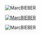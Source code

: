 
<div>
<p align="center"> <img src="https://komarev.com/ghpvc/?username=MarcBIEBER&label=Profile%20views&color=073755&style=for-the-badge" alt="MarcBIEBER" /> </p>

<p align="center"> <a href="https://github.com/ryo-ma/github-profile-trophy"><img src="https://github-profile-trophy.vercel.app/?username=MarcBIEBER&column=3&theme=darkhub&no-frame=true" alt="MarcBIEBER" /></a> </p>
</div>

<div>
  
  
  <p align="center"><img align="center" src="https://github-readme-streak-stats.herokuapp.com/?user=MarcBIEBER&theme=default" alt="MarcBIEBER" /></p>
</div>
<!--
**MarcBIEBER/MarcBIEBER** is a ✨ _special_ ✨ repository because its `README.md` (this file) appears on your GitHub profile.

Here are some ideas to get you started:
<p align="center"><img align="center" src="https://github-readme-stats.vercel.app/api?username=MarcBIEBER&show_icons=true&bg_color=171717&locale=en" alt="MarcBIEBER"  alt="MarcBIEBER"/></p>
<p align="center"><img align="center" src="https://github-readme-stats.vercel.app/api/top-langs/?username=MarcBIEBER&layout=compact"  alt="MarcBIEBER"/></p>
- 🔭 I’m currently working on ...
- 🌱 I’m currently learning ...
- 👯 I’m looking to collaborate on ...
- 🤔 I’m looking for help with ...
- 💬 Ask me about ...
- 📫 How to reach me: ...
- 😄 Pronouns: ...
- ⚡ Fun fact: ...
-->
